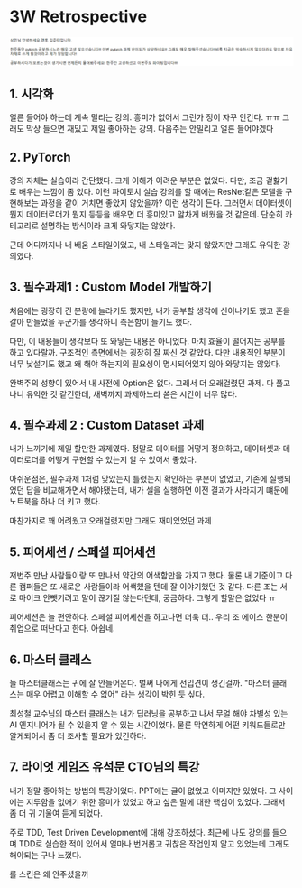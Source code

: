 # 3W Retrospective

![](../../../.gitbook/assets/image%20%281101%29.png)

## 1. 시각화

얼른 들어야 하는데 계속 밀리는 강의. 흥미가 없어서 그런가 정이 자꾸 안간다. ㅠㅠ 그래도 막상 들으면 재밌고 제일 좋아하는 강의. 다음주는 안밀리고 얼른 들어야겠다



## 2. PyTorch

강의 자체는 실습이라 간단했다. 크게 이해가 어려운 부분은 없었다. 다만, 조금 겉핧기로 배우는 느낌이 좀 있다. 이런 파이토치 실습 강의를 할 때에는 ResNet같은 모델을 구현해보는 과정을 같이 거치면 좋았지 않았을까? 이런 생각이 든다. 그러면서 데이터셋이 뭔지 데이터로더가 뭔지 등등을 배우면 더 흥미있고 알차게 배웠을 것 같은데. 단순히 카테고리로 설명하는 방식이라 크게 와닿지는 않았다.

근데 어디까지나 내 배움 스타일이었고, 내 스타일과는 맞지 않았지만 그래도 유익한 강의였다.



## 3. 필수과제1 : Custom Model 개발하기

처음에는 굉장히 긴 분량에 놀라기도 했지만, 내가 공부할 생각에 신이나기도 했고 혼을 갈아 만들었을 누군가를 생각하니 측은함이 들기도 했다.

다만, 이 내용들이 생각보다 또 와닿는 내용은 아니었다. 마치 효율이 떨어지는 공부를 하고 있다랄까. 구조적인 측면에서는 굉장히 잘 짜신 것 같았다. 다만 내용적인 부분이 너무 낯설기도 했고 왜 해야 하는지의 필요성이 명시되어있지 않아 와닿지는 않았다.

완벽주의 성향이 있어서 내 사전에 Option은 없다. 그래서 더 오래걸렸던 과제. 다 풀고 나니 유익한 것 같긴한데, 새벽까지 과제하느라 쏟은 시간이 너무 많다.



## 4. 필수과제 2 : Custom Dataset 과제

내가 느끼기에 제일 할만한 과제였다. 정말로 데이터를 어떻게 정의하고, 데이터셋과 데이터로더를 어떻게 구현할 수 있는지 알 수 있어서 좋았다.

아쉬운점은, 필수과제 1처럼 맞았는지 틀렸는지 확인하는 부분이 없었고, 기존에 실행되었던 답을 비교해가면서 해야됐는데, 내가 셀을 실행하면 이전 결과가 사라지기 떄문에 노트북을 하나 더 키고 했다.

마찬가지로 꽤 어려웠고 오래걸렸지만 그래도 재미있었던 과제



## 5. 피어세션 / 스페셜 피어세션

저번주 만난 사람들이랑 또 만나서 약간의 어색함만을 가지고 했다. 물론 내 기준이고 다른 캠퍼들은 또 새로운 사람들이라 어색했을 텐데 잘 이야기했던 것 같다. 다른 조는 서로 마이크 안뺏기려고 말이 끊기질 않는다던데, 궁금하다. 그렇게 할말은 없었다 ㅠ

피어세션은 늘 편안하다. 스페셜 피어세션을 하고나면 더욱 더.. 우리 조 에이스 한분이 취업으로 떠난다고 한다. 아쉽네.



## 6. 마스터 클래스

늘 마스터클래스는 귀에 잘 안들어온다. 벌써 나에게 선입견이 생긴걸까. "마스터 클래스는 매우 어렵고 이해할 수 없어" 라는 생각이 박힌 듯 싶다.

최성철 교수님의 마스터 클래스는 내가 딥러닝을 공부하고 나서 무얼 해야 차별성 있는 AI 엔지니어가 될 수 있을지 알 수 있는 시간이었다. 물론 막연하게 어떤 키워드들로만 알게되어서 좀 더 조사할 필요가 있긴하다.



## 7.  **라이엇 게임즈 유석문 CTO님의 특강**

내가 정말 좋아하는 방법의 특강이었다. PPT에는 글이 없었고 이미지만 있었다. 그 사이에는 지루함을 없애기 위한 흥미가 있었고 하고 싶은 말에 대한 핵심이 있었다. 그래서 좀 더 귀 기울여 듣게 되었다.

주로 TDD, Test Driven Development에 대해 강조하셨다. 최근에 나도 강의를 들으며 TDD로 실습한 적이 있어서 얼마나 번거롭고 귀찮은 작업인지 알고 있었는데 그래도 해야되는 구나 느꼈다.

롤 스킨은 왜 안주셨을까



## 

